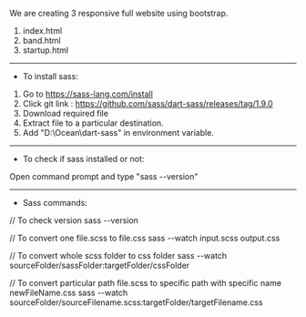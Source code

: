 We are creating 3 responsive full website using bootstrap.

1. index.html
2. band.html
3. startup.html

-----------------------------------------------------------

* To install sass:

1. Go to https://sass-lang.com/install
2. Click git link : https://github.com/sass/dart-sass/releases/tag/1.9.0
3. Download required file
4. Extract file to a particular destination.
5. Add "D:\Ocean\dart-sass" in environment variable.

-----------------------------------------------------------

* To check if sass installed or not:

Open command prompt and type "sass --version"

-----------------------------------------------------------

* Sass commands:

// To check version
sass --version	

// To convert one file.scss to file.css
sass --watch input.scss output.css	

// To convert whole scss folder to css folder
sass --watch sourceFolder/sassFolder:targetFolder/cssFolder	

// To convert particular path file.scss to specific path with specific name newFileName.css
sass --watch sourceFolder/sourceFilename.scss:targetFolder/targetFilename.css	
